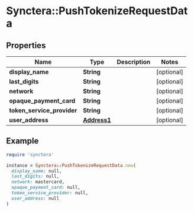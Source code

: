 # Synctera::PushTokenizeRequestData

## Properties

| Name | Type | Description | Notes |
| ---- | ---- | ----------- | ----- |
| **display_name** | **String** |  | [optional] |
| **last_digits** | **String** |  | [optional] |
| **network** | **String** |  | [optional] |
| **opaque_payment_card** | **String** |  | [optional] |
| **token_service_provider** | **String** |  | [optional] |
| **user_address** | [**Address1**](Address1.md) |  | [optional] |

## Example

```ruby
require 'synctera'

instance = Synctera::PushTokenizeRequestData.new(
  display_name: null,
  last_digits: null,
  network: mastercard,
  opaque_payment_card: null,
  token_service_provider: null,
  user_address: null
)
```

